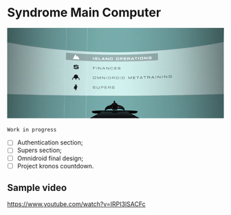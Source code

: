 # Syndrome Main Computer

![alt text](navigator_sample.png "Title")

`Work in progress`

- [ ] Authentication section;
- [ ] Supers section;
- [ ] Omnidroid final design;
- [ ] Project kronos countdown.

## Sample video
https://www.youtube.com/watch?v=IRPI3lSACFc
